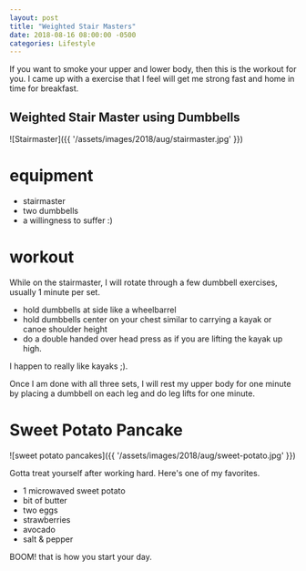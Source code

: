 ```yaml
---
layout: post
title: "Weighted Stair Masters"
date: 2018-08-16 08:00:00 -0500
categories: Lifestyle
---
```


If you want to smoke your upper and lower body, then this is the workout for you.
I came up with a exercise that I feel will get me strong fast and home in time for breakfast. 

## Weighted Stair Master using Dumbbells
![Stairmaster]({{ '/assets/images/2018/aug/stairmaster.jpg' }})

# equipment 
- stairmaster
- two dumbbells
- a willingness to suffer :)  

# workout
While on the stairmaster, I will rotate through a few dumbbell exercises, usually 1 minute per set.

- hold dumbbells at side like a wheelbarrel
- hold dumbbells center on your chest similar to carrying a kayak or canoe shoulder height
- do a double handed over head press as if you are lifting the kayak up high. 

I happen to really like kayaks ;).

Once I am done with all three sets, I will rest my upper body for one minute by placing a dumbbell on each leg and do leg lifts for one minute.

# Sweet Potato Pancake
![sweet potato pancakes]({{ '/assets/images/2018/aug/sweet-potato.jpg' }})

Gotta treat yourself after working hard.
Here's one of my favorites.

- 1 microwaved sweet potato
- bit of butter
- two eggs
- strawberries
- avocado
- salt & pepper

BOOM! that is how you start your day.

